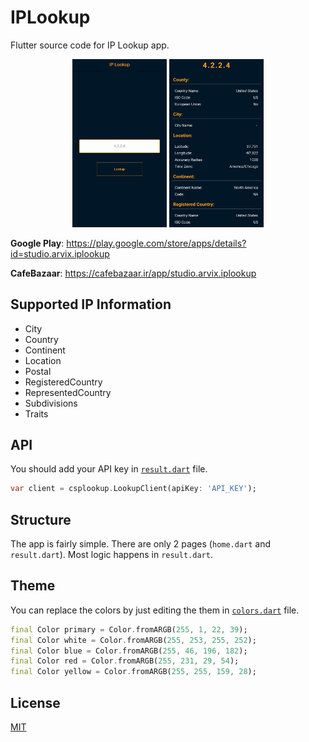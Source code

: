 # IPLookup
Flutter source code for IP Lookup app.

 <p align="center">
   <img width="30%" alt="Screenshot" src="https://github.com/Navid2zp/IPLookup/raw/main/Screenshot_1.jpg" />
   <img width="30%" alt="Screenshot" src="https://github.com/Navid2zp/IPLookup/raw/main/Screenshot_2.jpg" />
 </p>


**Google Play**: https://play.google.com/store/apps/details?id=studio.arvix.iplookup

**CafeBazaar**: https://cafebazaar.ir/app/studio.arvix.iplookup

## Supported IP Information
- City
- Country
- Continent
- Location
- Postal
- RegisteredCountry
- RepresentedCountry
- Subdivisions
- Traits


## API
You should add your API key in [`result.dart`](https://github.com/Navid2zp/IPLookup/blob/e5467f2452de5c3d244b38491f2528ceca87932b/ip_lookup/lib/pages/result.dart#L17) file.

```dart
var client = csplookup.LookupClient(apiKey: 'API_KEY');
```

## Structure
The app is fairly simple. There are only 2 pages (`home.dart` and `result.dart`). Most logic happens in `result.dart`.


## Theme
You can replace the colors by just editing the them in [`colors.dart`](https://github.com/Navid2zp/IPLookup/blob/main/ip_lookup/lib/colors/colors.dart) file.

```dart
final Color primary = Color.fromARGB(255, 1, 22, 39);
final Color white = Color.fromARGB(255, 253, 255, 252);
final Color blue = Color.fromARGB(255, 46, 196, 182);
final Color red = Color.fromARGB(255, 231, 29, 54);
final Color yellow = Color.fromARGB(255, 255, 159, 28);
```


License
----

[MIT][1]


[1]: https://github.com/Navid2zp/IPLookup/blob/main/LICENSE
